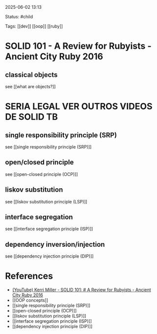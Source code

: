 2025-06-02 13:13

Status: #child 

Tags: [[dev]] [[oop]] [[ruby]]

# SOLID 101 - A Review for Rubyists - Ancient City Ruby 2016

## classical objects 

see [[what are objects?]]




# SERIA LEGAL VER OUTROS VIDEOS DE SOLID TB
## single responsibility principle (SRP)

see [[single responsibility principle (SRP)]]




## open/closed principle

see [[open-closed principle (OCP)]]




## liskov substitution

see [[liskov substitution principle (LSP)]]




## interface segregation

see [[interface segregation principle (ISP)]]




## dependency inversion/injection

see [[dependency injection principle (DIP)]]




# References

- [(YouTube) Kerri Miller - SOLID 101: # A Review for Rubyists - Ancient City Ruby 2016](https://www.youtube.com/watch?v=7U3e1MB_CQg&ab_channel=Hashrocket)
- [[OOP concepts]]
- [[single responsibility principle (SRP)]]
- [[open-closed principle (OCP)]]
- [[liskov substitution principle (LSP)]]
- [[interface segregation principle (ISP)]]
- [[dependency injection principle (DIP)]]